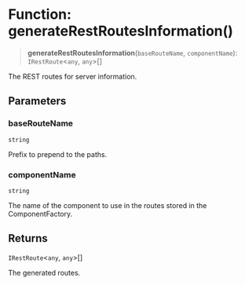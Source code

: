 # Function: generateRestRoutesInformation()

> **generateRestRoutesInformation**(`baseRouteName`, `componentName`): `IRestRoute`\<`any`, `any`\>[]

The REST routes for server information.

## Parameters

### baseRouteName

`string`

Prefix to prepend to the paths.

### componentName

`string`

The name of the component to use in the routes stored in the ComponentFactory.

## Returns

`IRestRoute`\<`any`, `any`\>[]

The generated routes.
